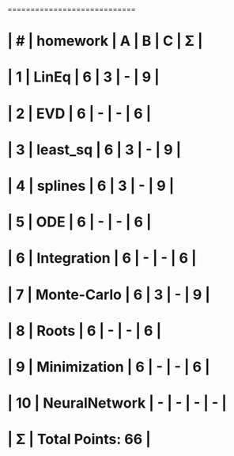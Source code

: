  ============================
 
 | #  | homework      | A | B | C | Σ   |
 ============================
 | 1  | LinEq         | 6 | 3 | - | 9   |
 ============================
 | 2  | EVD           | 6 | - | - | 6   |
 ============================
 | 3  | least_sq      | 6 | 3 | - | 9   |
 ============================
 | 4  | splines       | 6 | 3 | - | 9   |
 ============================
 | 5  | ODE           | 6 | - | - | 6   |
 ============================
 | 6  | Integration   | 6 | - | - | 6   |
 ============================
 | 7  | Monte-Carlo   | 6 | 3 | - | 9   |
 ============================
 | 8  | Roots	      | 6 | - | - | 6   |
 ============================
 | 9  | Minimization  | 6 | - | - | 6   |
 ============================
 | 10 | NeuralNetwork | - | - | - | -   |
 ============================
 | Σ  | Total Points:     	    66  |
 ============================

